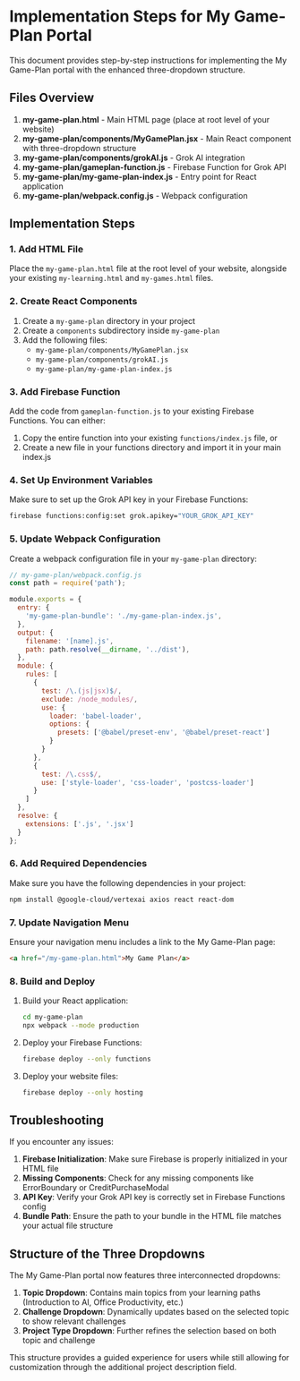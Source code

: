 # Implementation Steps for My Game-Plan Portal

This document provides step-by-step instructions for implementing the My Game-Plan portal with the enhanced three-dropdown structure.

## Files Overview

1. **my-game-plan.html** - Main HTML page (place at root level of your website)
2. **my-game-plan/components/MyGamePlan.jsx** - Main React component with three-dropdown structure
3. **my-game-plan/components/grokAI.js** - Grok AI integration
4. **my-game-plan/gameplan-function.js** - Firebase Function for Grok API
5. **my-game-plan/my-game-plan-index.js** - Entry point for React application
6. **my-game-plan/webpack.config.js** - Webpack configuration

## Implementation Steps

### 1. Add HTML File

Place the `my-game-plan.html` file at the root level of your website, alongside your existing `my-learning.html` and `my-games.html` files.

### 2. Create React Components

1. Create a `my-game-plan` directory in your project
2. Create a `components` subdirectory inside `my-game-plan`
3. Add the following files:
   - `my-game-plan/components/MyGamePlan.jsx`
   - `my-game-plan/components/grokAI.js`
   - `my-game-plan/my-game-plan-index.js`

### 3. Add Firebase Function

Add the code from `gameplan-function.js` to your existing Firebase Functions. You can either:

1. Copy the entire function into your existing `functions/index.js` file, or
2. Create a new file in your functions directory and import it in your main index.js

### 4. Set Up Environment Variables

Make sure to set up the Grok API key in your Firebase Functions:

```bash
firebase functions:config:set grok.apikey="YOUR_GROK_API_KEY"
```

### 5. Update Webpack Configuration

Create a webpack configuration file in your `my-game-plan` directory:

```javascript
// my-game-plan/webpack.config.js
const path = require('path');

module.exports = {
  entry: {
    'my-game-plan-bundle': './my-game-plan-index.js',
  },
  output: {
    filename: '[name].js',
    path: path.resolve(__dirname, '../dist'),
  },
  module: {
    rules: [
      {
        test: /\.(js|jsx)$/,
        exclude: /node_modules/,
        use: {
          loader: 'babel-loader',
          options: {
            presets: ['@babel/preset-env', '@babel/preset-react']
          }
        }
      },
      {
        test: /\.css$/,
        use: ['style-loader', 'css-loader', 'postcss-loader']
      }
    ]
  },
  resolve: {
    extensions: ['.js', '.jsx']
  }
};
```

### 6. Add Required Dependencies

Make sure you have the following dependencies in your project:

```bash
npm install @google-cloud/vertexai axios react react-dom
```

### 7. Update Navigation Menu

Ensure your navigation menu includes a link to the My Game-Plan page:

```html
<a href="/my-game-plan.html">My Game Plan</a>
```

### 8. Build and Deploy

1. Build your React application:
   ```bash
   cd my-game-plan
   npx webpack --mode production
   ```

2. Deploy your Firebase Functions:
   ```bash
   firebase deploy --only functions
   ```

3. Deploy your website files:
   ```bash
   firebase deploy --only hosting
   ```

## Troubleshooting

If you encounter any issues:

1. **Firebase Initialization**: Make sure Firebase is properly initialized in your HTML file
2. **Missing Components**: Check for any missing components like ErrorBoundary or CreditPurchaseModal
3. **API Key**: Verify your Grok API key is correctly set in Firebase Functions config
4. **Bundle Path**: Ensure the path to your bundle in the HTML file matches your actual file structure

## Structure of the Three Dropdowns

The My Game-Plan portal now features three interconnected dropdowns:

1. **Topic Dropdown**: Contains main topics from your learning paths (Introduction to AI, Office Productivity, etc.)
2. **Challenge Dropdown**: Dynamically updates based on the selected topic to show relevant challenges
3. **Project Type Dropdown**: Further refines the selection based on both topic and challenge

This structure provides a guided experience for users while still allowing for customization through the additional project description field.
